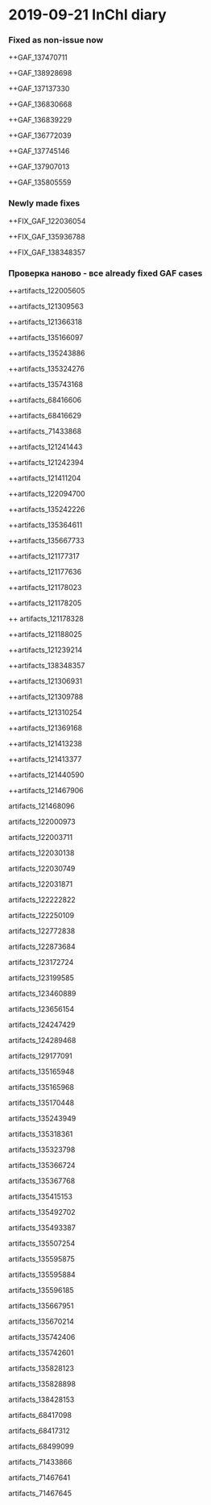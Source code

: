 # 2019-09-21 InChI diary



### Fixed as non-issue now 

++GAF_137470711 

++GAF_138928698

++GAF_137137330

++GAF_136830668 

++GAF_136839229 

++GAF_136772039

++GAF_137745146

++GAF_137907013

++GAF_135805559



### Newly made fixes

++FIX_GAF_122036054

++FIX_GAF_135936788

++FIX_GAF_138348357





### Проверка наново - все already fixed GAF cases

++artifacts_122005605

++artifacts_121309563

++artifacts_121366318

++artifacts_135166097

++artifacts_135243886

++artifacts_135324276

++artifacts_135743168

++artifacts_68416606

++artifacts_68416629

++artifacts_71433868

++artifacts_121241443

++artifacts_121242394

++artifacts_121411204

++artifacts_122094700

++artifacts_135242226

++artifacts_135364611

++artifacts_135667733

++artifacts_121177317

++artifacts_121177636

++artifacts_121178023

++artifacts_121178205

++ artifacts_121178328

++artifacts_121188025

++artifacts_121239214



++artifacts_138348357 

++artifacts_121306931

++artifacts_121309788

++artifacts_121310254

++artifacts_121369168

++artifacts_121413238

++artifacts_121413377

++artifacts_121440590

++artifacts_121467906



artifacts_121468096

artifacts_122000973

artifacts_122003711

artifacts_122030138

artifacts_122030749

artifacts_122031871

artifacts_122222822

artifacts_122250109

artifacts_122772838

artifacts_122873684

artifacts_123172724

artifacts_123199585

artifacts_123460889

artifacts_123656154

artifacts_124247429

artifacts_124289468

artifacts_129177091

artifacts_135165948

artifacts_135165968

artifacts_135170448

artifacts_135243949

artifacts_135318361

artifacts_135323798

artifacts_135366724

artifacts_135367768

artifacts_135415153

artifacts_135492702

artifacts_135493387

artifacts_135507254

artifacts_135595875

artifacts_135595884

artifacts_135596185

artifacts_135667951

artifacts_135670214

artifacts_135742406

artifacts_135742601

artifacts_135828123

artifacts_135828898

artifacts_138428153

artifacts_68417098

artifacts_68417312

artifacts_68499099

artifacts_71433866

artifacts_71467641

artifacts_71467645



